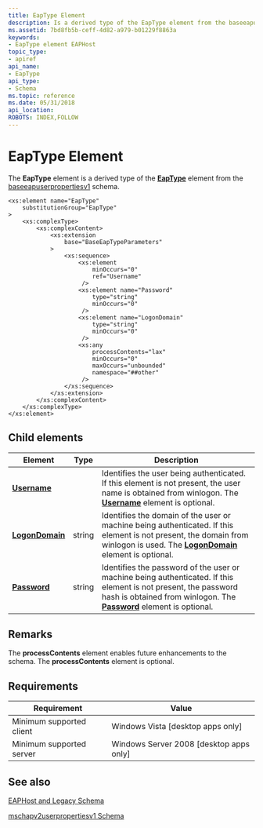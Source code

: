 ```yaml
---
title: EapType Element
description: Is a derived type of the EapType element from the baseeapuserpropertiesv1 schema. | EapType Element
ms.assetid: 7bd8fb5b-ceff-4d82-a979-b01229f8863a
keywords:
- EapType element EAPHost
topic_type:
- apiref
api_name:
- EapType
api_type:
- Schema
ms.topic: reference
ms.date: 05/31/2018
api_location: 
ROBOTS: INDEX,FOLLOW
---
```


# EapType Element

The **EapType** element is a derived type of the [**EapType**](baseeapuserpropertiesv1schema-eaptype-element.md) element from the [baseeapuserpropertiesv1](baseeapuserpropertiesv1schema-schema.md) schema.

``` syntax
<xs:element name="EapType"
    substitutionGroup="EapType"
>
    <xs:complexType>
        <xs:complexContent>
            <xs:extension
                base="BaseEapTypeParameters"
            >
                <xs:sequence>
                    <xs:element
                        minOccurs="0"
                        ref="Username"
                     />
                    <xs:element name="Password"
                        type="string"
                        minOccurs="0"
                     />
                    <xs:element name="LogonDomain"
                        type="string"
                        minOccurs="0"
                     />
                    <xs:any
                        processContents="lax"
                        minOccurs="0"
                        maxOccurs="unbounded"
                        namespace="##other"
                     />
                </xs:sequence>
            </xs:extension>
        </xs:complexContent>
    </xs:complexType>
</xs:element>
```

## Child elements



| Element                                                                           | Type   | Description                                                                                                                                                                                                                                                      |
|-----------------------------------------------------------------------------------|--------|------------------------------------------------------------------------------------------------------------------------------------------------------------------------------------------------------------------------------------------------------------------|
| [**Username**](mschapv2userpropertiesv1schema-username-element.md)               |        | Identifies the user being authenticated. If this element is not present, the user name is obtained from winlogon. The [**Username**](mschapv2userpropertiesv1schema-username-element.md) element is optional.<br/>                                        |
| [**LogonDomain**](mschapv2userpropertiesv1schema-logondomain-eaptype-element.md) | string | Identifies the domain of the user or machine being authenticated. If this element is not present, the domain from winlogon is used. The [**LogonDomain**](mschapv2userpropertiesv1schema-logondomain-eaptype-element.md) element is optional.<br/>        |
| [**Password**](mschapv2userpropertiesv1schema-password-eaptype-element.md)       | string | Identifies the password of the user or machine being authenticated. If this element is not present, the password hash is obtained from winlogon. The [**Password**](mschapv2userpropertiesv1schema-password-eaptype-element.md) element is optional.<br/> |



## Remarks

The **processContents** element enables future enhancements to the schema. The **processContents** element is optional.

## Requirements



| Requirement | Value |
|-------------------------------------|------------------------------------------------------|
| Minimum supported client<br/> | Windows Vista \[desktop apps only\]<br/>       |
| Minimum supported server<br/> | Windows Server 2008 \[desktop apps only\]<br/> |



## See also

<dl> <dt>

[EAPHost and Legacy Schema](eaphost-schemas.md)
</dt> <dt>

[mschapv2userpropertiesv1 Schema](mschapv2userpropertiesv1schema-schema.md)
</dt> </dl>

 

 





